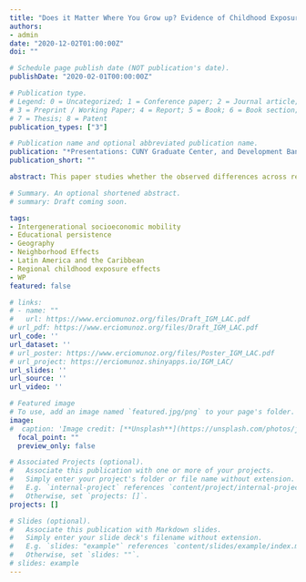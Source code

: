 ```yaml
---
title: "Does it Matter Where You Grow up? Evidence of Childhood Exposure Effects in Latin America and the Caribbean"
authors:
- admin
date: "2020-12-02T01:00:00Z"
doi: ""

# Schedule page publish date (NOT publication's date).
publishDate: "2020-02-01T00:00:00Z"

# Publication type.
# Legend: 0 = Uncategorized; 1 = Conference paper; 2 = Journal article;
# 3 = Preprint / Working Paper; 4 = Report; 5 = Book; 6 = Book section;
# 7 = Thesis; 8 = Patent
publication_types: ["3"]

# Publication name and optional abbreviated publication name.
publication: "*Presentations: CUNY Graduate Center, and Development Bank of Latin America (scheduled)*"
publication_short: ""

abstract: This paper studies whether the observed differences across regions in upward intergenerational mobility in education in Latin America and the Caribbean are associated to sorting of families or they can be attributed to the effect of place. I exploit differences in the age of children at the time their families move across regions (districts or provinces) to isolate regional childhood exposure effects from sorting. I use 21 censuses that span 11 countries in the region and measure upward mobility as the likelihood of obtaining at least a primary education for individuals whose parents did not finish primary school. I find a convergence rate of 3.5% per year of exposure between the ages 1 to 11, which implies that children who move at age 1 would pick up approximately 10x3.5%=35% of the observed differences in upward mobility between their place of origin and their place of destination. In addition, I find significant selection effects of approximately 42%. This rate of convergence is remarkable similar to what has been recently documented for the US and Australia in terms of mobility in income, and Africa for the same metric of upward mobility in education. These results are robust to the use of a specification that identifies the effect of place within households (i.e., a comparison of siblings with different exposure to places). It is also robust to the use of a subset of data that consists of only anomalously high migration outflows, to instrumenting the choice of destination with historical migration, and a combination of both approaches. Finally, I also document regional childhood exposure effects in upward mobility using individuals aged 18-25 when secondary education is the level of interest. I find convergence rates that are even higher and imply that children by the age 18 may pick up approximately 90% of the difference in IGM when they move at age 1.

# Summary. An optional shortened abstract.
# summary: Draft coming soon.

tags:
- Intergenerational socioeconomic mobility
- Educational persistence
- Geography
- Neighborhood Effects
- Latin America and the Caribbean
- Regional childhood exposure effects
- WP
featured: false

# links:
# - name: ""
#   url: https://www.erciomunoz.org/files/Draft_IGM_LAC.pdf
# url_pdf: https://www.erciomunoz.org/files/Draft_IGM_LAC.pdf
url_code: ''
url_dataset: ''
# url_poster: https://www.erciomunoz.org/files/Poster_IGM_LAC.pdf
# url_project: https://erciomunoz.shinyapps.io/IGM_LAC/
url_slides: ''
url_source: ''
url_video: ''

# Featured image
# To use, add an image named `featured.jpg/png` to your page's folder. 
image:
#  caption: 'Image credit: [**Unsplash**](https://unsplash.com/photos/jdD8gXaTZsc)'
  focal_point: ""
  preview_only: false

# Associated Projects (optional).
#   Associate this publication with one or more of your projects.
#   Simply enter your project's folder or file name without extension.
#   E.g. `internal-project` references `content/project/internal-project/index.md`.
#   Otherwise, set `projects: []`.
projects: []

# Slides (optional).
#   Associate this publication with Markdown slides.
#   Simply enter your slide deck's filename without extension.
#   E.g. `slides: "example"` references `content/slides/example/index.md`.
#   Otherwise, set `slides: ""`.
# slides: example
---
```

